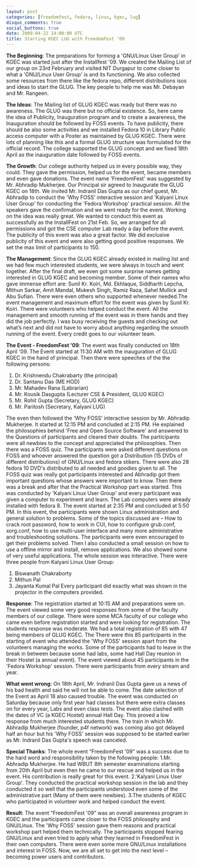 ```yaml
---
layout: post
categories: [freedomfest, fedora, linux, kgec, lug]
disqus_comments: true
social_buttons: true
date: 2009-04-22 14:00:00 UTC
title: Starting KGEC LUG with FreedomFest '09
---
```


**The Beginning**:
The preparations for forming a 'GNU/Linux User Group' in KGEC was
started just after the Installfest '09. We created the Mailing List of
our group on 23rd February and visited NIT Durgapur to come closer to
what a 'GNU/Linux User Group' is and its functioning. We also
collected some resources from there like the fedora repo, different
distributions isos and ideas to start the GLUG. The key people to help
me was Mr. Debayan and Mr. Rangeen.

**The Ideas**:
The Mailing list of GLUG KGEC was ready but there was no awareness.
The GLUG was there but no official existence. So, here came the idea
of Publicity, Inauguration program and to create a awareness, the
Inauguration should be followed by FOSS events. To have publicity,
there should be also some activities and we installed Fedora 10 in
Library Public access computer with a Poster as maintained by GLUG
KGEC. There were lots of planning like this and a formal GLUG
structure was formulated for the official record. The college
supported the GLUG concept and we fixed 18th April as the inauguration
date followed by FOSS events.

**The Growth**:
Our college authority helped us in every possible way, they could.
They gave the permission, helped us for the event, became members and
even gave donations. The event name 'FreedomFest' was suggested  by
Mr. Abhradip Mukherjee. Our Principal sir agreed to Inaugurate the
GLUG KGEC on 18th. We invited Mr. Indranil Das Gupta as our chief
guest, Mr. Abhradip to conduct the 'Why FOSS' interactive session and
'Kalyani Linux User Group' for conducting the 'Fedora Workshop'
practical session. All the speakers gave the confirmation and we went
ready for the event.
Working on the idea was really great. We wanted to conduct this event
as successfully as the InstallFest on 21st Feb. So, we arranged for
all permissions and got the CSE computer Lab ready a day before the
event. The publicity of this event was also a great factor. We did
exclusive publicity of this event and were also getting good positive
responses. We set the max limit of participants to 150.

**The Management**:
Since the GLUG KGEC already existed in mailing list and we had few
much interested students, we were always in touch and went together.
After the final draft, we even got some surprise names getting
interested in GLUG KGEC and becoming member. Some of their names who
gave immense effort are: Sunil Kr. Koiri, Md. Ekhlaque, Siddharth
Lepcha, Mithun Sarkar, Amit Mandal, Mukesh Singh, Ramiz Raza, Sahel
Mullick and Abu Sufian. There were even others who supported whenever
needed.The event management and maximum effort for the event was given
by Sunil Kr. Koiri. There were volunteers who helped conduct the
event. All the management and smooth running of the event was in there
hands and they did the job perfectly. I was busy receiving the guests
and checking out what’s next and did not have to worry about anything
regarding the smooth running of the event. Every credit goes to our
volunteer team.

**The Event - FreedomFest '09**:
The event was finally conducted on 18th April '09. The Event started
at 11:30 AM with the inauguration of GLUG KGEC in the hand of
principal. Then there were speeches of the the following persons:
1. Dr. Krishnendu Chakrabarty (the principal)
2. Dr. Santanu Das (ME HOD)
3. Mr. Mahadev Rana (Labrarian)
4. Mr. Kousik Dasgupta (Lecturer CSE & President, GLUG KGEC)
5. Mr. Rohit Gupta (Secretary, GLUG KGEC)
6. Mr. Paritosh (Secretary, Kalyani LUG)

The even then followed the 'Why FOSS' interactive session by Mr.
Abhradip Mukherjee. It started at 12:15 PM and concluded at 2:15 PM.
He explained the philosophies behind 'Free and Open Source Software'
and answered to the Questions of participants and cleared their
doubts. The participants were all newbies to the concept and
appreciated the philosophies. Then there was a FOSS quiz. The
participants were asked different questions on FOSS and whoever
answered the question got a Distribution (15 DVDs of different
distributions) of GNU/Linux and fedora stikers. There were also 28
fedora 10 DVD's distributed to all needed and goodies given to all.
The FOSS quiz was really got participants interested and Abhradip got
them important questions whose answers were important to know.
Then there was a break and after that the Practical Workshop part was
started. This was conducted by 'Kalyani Linux User Group' and every
participant was given a computer to experiment and learn. The Lab
computers were already installed with fedora 8. The event started at
2:35 PM and concluded at 5:50 PM.
In this event, the participants were shown Linux administration and
general solution to problems. Some of the topics discussed are – How
to crack root password, how to work in CUI, how to configure
grub.conf, xorg.conf, how to use multi-user interface and many more
administrative and troubleshooting solutions. The participants were
even encouraged to get their problems solved. Then I also conducted a
small session on how to use a offline mirror and install, remove
applications. We also showed some of very useful applications. The
whole session was interactive. There were three people from Kalyani
Linux User Group:
1. Biswanath Chakraborty
2. Mithun Pal
3. Jayanta Kumal Pal
Every participant did exactly what was shown in the projector in the
computers provided.

**Response**:
The registration started at 10:15 AM and preparations were on. The
event viewed some very good responses from some of the faculty members
of our college. There were some MCA faculty of our college who came
even before registration started and were looking for registration.
The students response was moderate. We had a total registration of 85
with 47 being members of GLUG KGEC. The There were this 85
participants in the starting of event who attended the 'Why FOSS'
session apart from the volunteers managing the works. Some of the
participants had to leave in the break in between because some had
labs, some had Hall Day reunion in their Hostel (a annual event). The
event viewed about 45 participants in the 'Fedora Workshop' session.
There were participants from every stream and year.

**What went wrong**:
On 18th April, Mr. Indranil Das Gupta gave us a news of his bad health
and said he will not be able to come. The date selection of the Event
as April 18 also caused trouble. The event was conducted on Saturday
because only first year had classes but there were extra classes on
for every year, Labs and even class tests. The event also clashed with
the dates of VC (a KGEC Hostel) annual Hall Day. This proved a low
response from much interested students there. The train in which Mr.
Abhradip Mukherjee (founder, p4f network) was coming also got delayed
half an hour but his 'Why FOSS' session was supposed to be started
earlier as Mr. Indranil Das Gupta's speech was canceled.

**Special Thanks**:
The whole event “FreedomFest '09” was a success due to the hard word
and responsibility taken by the following people:
1.Mr. Abhradip Mukherjee. He had WBUT 8th semester examinations
starting from 20th April but even then he came to our rescue and
helped us in the event. His contribution is really great for this
event.
2.'Kalyani Linux User Group'. They conducted the practical workshop
session in the lab and they conducted it so well that the participants
understood even some of the administrative part (Many of them were
newbies).
3.The students of KGEC who participated in volunteer work and helped
conduct the event.

**Result**:
The event “FreedomFest '09” was an overall awareness program in KGEC
and the participants came closer to the FOSS philosophy and GNU/Linux.
The 'Why FOSS' session gave them reasons and practical workshop part
helped them technically. The participants stopped fearing GNU/Linux
and even tried to apply what they learned in FreedomFest in their own
computers. There were even some more GNU/Linux installations and
interest in FOSS.
Now, we are all set to get into the next level – becoming power users
and contributors.
